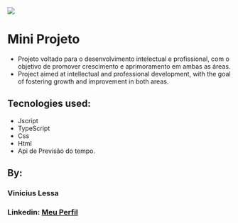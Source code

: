<img src="https://i.ibb.co/DkbSJhK/tempo.png" border="0">

# Mini Projeto 
* Projeto voltado para o desenvolvimento intelectual e profissional, com o objetivo de promover crescimento e aprimoramento em ambas as áreas.
* Project aimed at intellectual and professional development, with the goal of fostering growth and improvement in both areas.

## Tecnologies used:
* Jscript
* TypeScript
* Css
* Html
* Api de Previsão do tempo.

## By:
### Vinicius Lessa 
### Linkedin:   <a href="https://www.linkedin.com/in/vin%C3%ADcius-lessa-55b21b176/" class="linkedin-button" target="_blank"> Meu Perfil </a>
